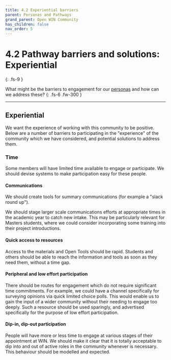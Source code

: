 ```yaml
---
title: 4.2 Experiential barriers
parent: Personas and Pathways
grand_parent: Open WIN Community
has_children: false
nav_order: 5
---
```


# 4.2 Pathway barriers and solutions: Experiential
{: .fs-9 }

What might be the barriers to engagement for our [personas](personas-3-descriptions.md) and how can we address these?
{: .fs-6 .fw-300 }

---

## Experiential

We want the experience of working with this community to be positive. Below are a number of barriers to participating in the "experience" of the community which we have considered, and potential solutions to address them.

### Time
Some members will have limited time available to engage or participate. We should devise systems to make participation easy for these people.

#### Communications
We should create tools for summary communications (for example a "slack round up").

We should stage larger scale communications efforts at appropriate times in the academic year to catch new intake. This may be particularly relevant for Masters students, where we could consider incorporating some training into their project introductions.

#### Quick access to resources
Access to the materials and Open Tools should be rapid. Students and others should be able to reach the information and tools as soon as they need them, without a time gap.

#### Peripheral and low effort participation
There should be routes for engagement which do not require significant time commitments. For example, we could have a channel specifically for surveying opinions via quick limited choice polls. This would enable us to gain the input of a wider community without their needing to engage too deeply. Such a resource should be used sparingly, and advertised specifically for the purpose of low effort participation.

#### Dip-in, dip-out participation
People will have more or less time to engage at various stages of their appointment at WIN. We should make it clear that it is totally acceptable to dip into and out of active roles in the community whenever is necessary. This behaviour should be modelled and expected.
